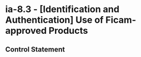 # ia-8.3 - \[Identification and Authentication\] Use of Ficam-approved Products

## Control Statement
